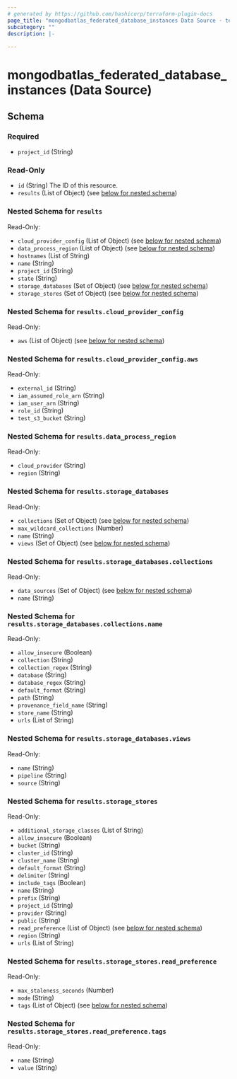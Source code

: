 ```yaml
---
# generated by https://github.com/hashicorp/terraform-plugin-docs
page_title: "mongodbatlas_federated_database_instances Data Source - terraform-provider-mongodbatlas"
subcategory: ""
description: |-
  
---
```


# mongodbatlas_federated_database_instances (Data Source)





<!-- schema generated by tfplugindocs -->
## Schema

### Required

- `project_id` (String)

### Read-Only

- `id` (String) The ID of this resource.
- `results` (List of Object) (see [below for nested schema](#nestedatt--results))

<a id="nestedatt--results"></a>
### Nested Schema for `results`

Read-Only:

- `cloud_provider_config` (List of Object) (see [below for nested schema](#nestedobjatt--results--cloud_provider_config))
- `data_process_region` (List of Object) (see [below for nested schema](#nestedobjatt--results--data_process_region))
- `hostnames` (List of String)
- `name` (String)
- `project_id` (String)
- `state` (String)
- `storage_databases` (Set of Object) (see [below for nested schema](#nestedobjatt--results--storage_databases))
- `storage_stores` (Set of Object) (see [below for nested schema](#nestedobjatt--results--storage_stores))

<a id="nestedobjatt--results--cloud_provider_config"></a>
### Nested Schema for `results.cloud_provider_config`

Read-Only:

- `aws` (List of Object) (see [below for nested schema](#nestedobjatt--results--cloud_provider_config--aws))

<a id="nestedobjatt--results--cloud_provider_config--aws"></a>
### Nested Schema for `results.cloud_provider_config.aws`

Read-Only:

- `external_id` (String)
- `iam_assumed_role_arn` (String)
- `iam_user_arn` (String)
- `role_id` (String)
- `test_s3_bucket` (String)



<a id="nestedobjatt--results--data_process_region"></a>
### Nested Schema for `results.data_process_region`

Read-Only:

- `cloud_provider` (String)
- `region` (String)


<a id="nestedobjatt--results--storage_databases"></a>
### Nested Schema for `results.storage_databases`

Read-Only:

- `collections` (Set of Object) (see [below for nested schema](#nestedobjatt--results--storage_databases--collections))
- `max_wildcard_collections` (Number)
- `name` (String)
- `views` (Set of Object) (see [below for nested schema](#nestedobjatt--results--storage_databases--views))

<a id="nestedobjatt--results--storage_databases--collections"></a>
### Nested Schema for `results.storage_databases.collections`

Read-Only:

- `data_sources` (Set of Object) (see [below for nested schema](#nestedobjatt--results--storage_databases--collections--data_sources))
- `name` (String)

<a id="nestedobjatt--results--storage_databases--collections--data_sources"></a>
### Nested Schema for `results.storage_databases.collections.name`

Read-Only:

- `allow_insecure` (Boolean)
- `collection` (String)
- `collection_regex` (String)
- `database` (String)
- `database_regex` (String)
- `default_format` (String)
- `path` (String)
- `provenance_field_name` (String)
- `store_name` (String)
- `urls` (List of String)



<a id="nestedobjatt--results--storage_databases--views"></a>
### Nested Schema for `results.storage_databases.views`

Read-Only:

- `name` (String)
- `pipeline` (String)
- `source` (String)



<a id="nestedobjatt--results--storage_stores"></a>
### Nested Schema for `results.storage_stores`

Read-Only:

- `additional_storage_classes` (List of String)
- `allow_insecure` (Boolean)
- `bucket` (String)
- `cluster_id` (String)
- `cluster_name` (String)
- `default_format` (String)
- `delimiter` (String)
- `include_tags` (Boolean)
- `name` (String)
- `prefix` (String)
- `project_id` (String)
- `provider` (String)
- `public` (String)
- `read_preference` (List of Object) (see [below for nested schema](#nestedobjatt--results--storage_stores--read_preference))
- `region` (String)
- `urls` (List of String)

<a id="nestedobjatt--results--storage_stores--read_preference"></a>
### Nested Schema for `results.storage_stores.read_preference`

Read-Only:

- `max_staleness_seconds` (Number)
- `mode` (String)
- `tags` (List of Object) (see [below for nested schema](#nestedobjatt--results--storage_stores--read_preference--tags))

<a id="nestedobjatt--results--storage_stores--read_preference--tags"></a>
### Nested Schema for `results.storage_stores.read_preference.tags`

Read-Only:

- `name` (String)
- `value` (String)
